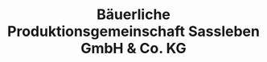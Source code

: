 ---
title: "Bäuerliche Produktionsgemeinschaft Sassleben GmbH & Co. KG"
url: /calau/baeuerliche-produktionsgemeinschaft-sassleben-gmbh-und-co-kg/
shop: Hofladen
---